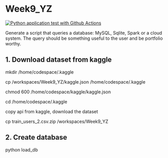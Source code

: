 # Week9_YZ

[![Python application test with Github Actions](https://github.com/nogibjj/Project3_SQL_YZ/actions/workflows/main.yml/badge.svg)](https://github.com/nogibjj/Project3_SQL_YZ/actions/workflows/main.yml)

Generate a script that queries a database: MySQL, Sqlite, Spark or a cloud system. The query should be something useful to the user and be portfolio worthy.

## 1. Download dataset from kaggle

mkdir /home/codespace/.kaggle

cp /workspaces/Week9_YZ/kaggle.json /home/codespace/.kaggle

chmod 600 /home/codespace/kaggle/kaggle.json

cd /home/codespace/.kaggle

copy api from kaggle, download the dataset

cp train_users_2.csv.zip /workspaces/Week9_YZ



## 2. Create database

python load_db
